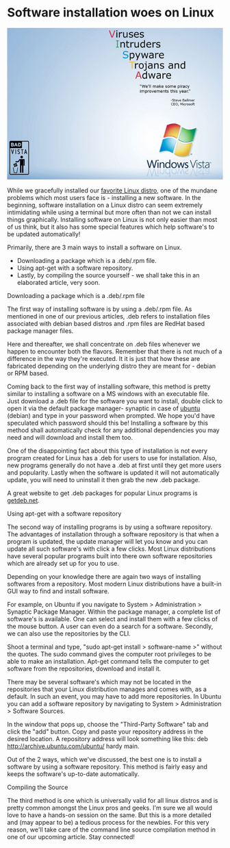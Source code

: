 # Software installation woes on Linux

![Windows Vista Everything Included)](/static/2008/vista-malice.jpg)

While we gracefully installed our <a href="/2008/choice-of-linux-distros/">favorite Linux distro</a>, one of the mundane problems which most users face is - installing a new software. In the beginning, software installation on a Linux distro can seem extremely intimidating while using a terminal but more often than not we can install things graphically. Installing software on Linux is not only easier than most of us think, but it also has some special features which help software's to be updated automatically!

Primarily, there are 3 main ways to install a software on Linux.

* Downloading a package which is a .deb/.rpm file.
* Using apt-get with a software repository.
* Lastly, by compiling the source yourself - we shall take this in an elaborated article, very soon.

Downloading a package which is a .deb/.rpm file

The first way of installing software is by using a .deb/.rpm file.  As mentioned in one of our previous articles, .deb refers to installation files associated with debian based distros and .rpm files are RedHat based package manager files.

Here and thereafter, we shall concentrate on .deb files whenever we happen to encounter both the flavors. Remember that there is not much of a difference in the way they're executed. It it is just that how these are fabricated depending on the underlying distro they are meant for - debian or RPM based.

Coming back to the first way of installing software, this method is pretty similar to installing a software on a MS windows with an executable file. Just download a .deb file for the software you want to install, double click to open it via the default package manager- synaptic in case of <a href="http://www.ubuntu.com">ubuntu</a> (debian) and type in your password  when prompted. We hope you'd have speculated which password should this be! Installing a software by this method shall automatically check for any additional dependencies you may need and will download and install them too.

One of the disappointing fact about this type of installation is not every  program created for Linux has a .deb for users to use for installation. Also, new programs generally do not have a .deb at first until they get more users and popularity. Lastly when the software is updated it will not automatically update, you will need to uninstall it then grab the new .deb package.

A great website to get  .deb packages for popular Linux programs is <a href="http://www.getdeb.net/">getdeb.net</a>.

Using apt-get with a software repository

The second way of installing programs is by using a software repository. The advantages of installation through a software repository is that when a program is updated, the update manager will let you know and you can update all such software's with click a few clicks. Most Linux distributions have several popular programs built into there own software repositories which are already set up for you to use.

Depending on your knowledge there are again two ways of installing softwares from a repository. Most modern Linux distributions have a built-in GUI way to find and install software.

For example, on Ubuntu if you navigate to System > Administration > Synaptic Package Manager. Within the package manager, a complete list of software's is available. One can select and install them with a few clicks of the mouse button. A user can even do a search for a software. Secondly, we can also use the repositories by the CLI.

Shoot a terminal and type, "sudo apt-get install > software-name >" without the quotes. The sudo command gives the computer root privileges to be able to make an installation. Apt-get command tells the computer to get software from the repositories, download and install it.

There may be several software's which may not be located in the repositories that your Linux distribution manages and comes with, as a default. In such an event, you may have to add more repositories. In Ubuntu you can add a software repository by navigating to System > Administration > Software Sources.

In the window that pops up, choose the "Third-Party Software" tab and click the "add" button. Copy and paste your repository address in the desired location. A repository address will look something like this: deb http://archive.ubuntu.com/ubuntu/ hardy main.

Out of the 2 ways, which we've discussed, the best one is to install a software by using a software repository. This method is fairly easy and keeps the software's up-to-date automatically.

Compiling the Source

The third method is one which is universally valid for all linux distros and is pretty common amongst the Linux pros and geeks. I'm sure we all would love to have a hands-on session on the same. But this is a more detailed and (may appear to be) a tedious process for the newbies. For this very reason, we'll take care of the command line source compilation method in one of our upcoming article. Stay connected!
